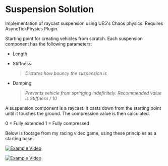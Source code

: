 # Suspension Solution

Implementation of raycast suspension using UE5's Chaos physics. Requires AsyncTickPhysics Plugin.

Starting point for creating vehicles from scratch.
Each suspension component has the following parameters:

* Length 
>  
* Stiffness 
  > *Dictates how bouncy the suspension is*
* Damping
  >*Prevents vehicle from springing indefinitely. Recommended value is Stiffness / 10*

A suspension component is a raycast. It casts down from the starting point until it touches the ground. The compression value is then calculated.

0 = Fully extended
1 = Fully compressed

Below is footage from my racing video game, using these principles as a starting base. 

[![Example Video](https://img.youtube.com/vi/875aIVPxfV0/0.jpg)](https://www.youtube.com/watch?v=875aIVPxfV0)

[![Example Video](https://img.youtube.com/vi/IM-Gb9Q90YU/3.jpg)](https://www.youtube.com/watch?v=IM-Gb9Q90YU)
